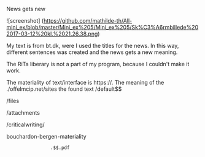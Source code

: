 
News gets new 

![screenshot] (https://github.com/mathilde-th/All-mini_ex/blob/master/Mini_ex%205/Mini_ex%205/Sk%C3%A6rmbillede%202017-03-12%20kl.%2021.26.38.png)

My text is from bt.dk, were I used the titles for the news. In this way, different sentences was created and the news gets a new meaning.

The RiTa liberary is not a part of my program, because I couldn't make it work.



The materiality of text/interface is https://. 
The meaning of the 
./offelmcip.net/sites
                                                              the found text
/default$$

/files

/attachments

/criticalwriting/

bouchardon-bergen-materiality

                    .$$.pdf 
